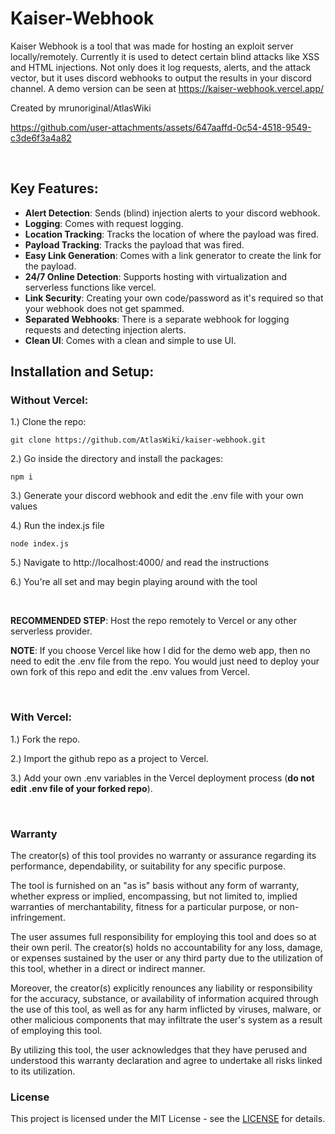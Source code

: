 # Kaiser-Webhook

Kaiser Webhook is a tool that was made for hosting an exploit server locally/remotely. Currently it is used to detect certain blind attacks like XSS and HTML injections. 
Not only does it log requests, alerts, and the attack vector, but it uses discord webhooks to output the results in your discord channel. A demo version can be seen at
https://kaiser-webhook.vercel.app/

Created by mrunoriginal/AtlasWiki


https://github.com/user-attachments/assets/647aaffd-0c54-4518-9549-c3de6f3a4a82



<br>

## Key Features:
+ **Alert Detection**: Sends (blind) injection alerts to your discord webhook.
+ **Logging**: Comes with request logging.
+ **Location Tracking**: Tracks the location of where the payload was fired.
+ **Payload Tracking**: Tracks the payload that was fired.
+ **Easy Link Generation**: Comes with a link generator to create the link for the payload.
+ **24/7 Online Detection**: Supports hosting with virtualization and serverless functions like vercel.
+ **Link Security**: Creating your own code/password as it's required so that your webhook does not get spammed.
+ **Separated Webhooks**: There is a separate webhook for logging requests and detecting injection alerts.
+  **Clean UI**: Comes with a clean and simple to use UI.

## Installation and Setup:

### Without Vercel:
1.) Clone the repo:
```
git clone https://github.com/AtlasWiki/kaiser-webhook.git
```

2.) Go inside the directory and install the packages:
```
npm i
```

3.) Generate your discord webhook and edit the .env file with your own values

4.) Run the index.js file
```
node index.js
```
5.) Navigate to http://localhost:4000/ and read the instructions

6.) You're all set and may begin playing around with the tool

<br>

**RECOMMENDED STEP**: Host the repo remotely to Vercel or any other serverless provider.

**NOTE**: If you choose Vercel like how I did for the demo web app, then no need to edit the .env file from the repo. You would just need to deploy your own fork of this repo and edit the .env values from Vercel.

<br>

### With Vercel:

1.) Fork the repo.

2.) Import the github repo as a project to Vercel.

3.) Add your own .env variables in the Vercel deployment process (**do not edit .env file of your forked repo**).

<br>

### Warranty
The creator(s) of this tool provides no warranty or assurance regarding its performance, dependability, or suitability for any specific purpose.

The tool is furnished on an "as is" basis without any form of warranty, whether express or implied, encompassing, but not limited to, implied warranties of merchantability, fitness for a particular purpose, or non-infringement.

The user assumes full responsibility for employing this tool and does so at their own peril. The creator(s) holds no accountability for any loss, damage, or expenses sustained by the user or any third party due to the utilization of this tool, whether in a direct or indirect manner.

Moreover, the creator(s) explicitly renounces any liability or responsibility for the accuracy, substance, or availability of information acquired through the use of this tool, as well as for any harm inflicted by viruses, malware, or other malicious components that may infiltrate the user's system as a result of employing this tool.

By utilizing this tool, the user acknowledges that they have perused and understood this warranty declaration and agree to undertake all risks linked to its utilization.
  
### License
This project is licensed under the MIT License - see the [LICENSE](https://github.com/AtlasWiki/kaiser-webhook/blob/main/LICENSE) for details.
